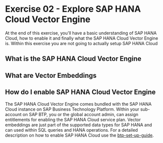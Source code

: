 # Exercise 02 - Explore SAP HANA Cloud Vector Engine

At the end of this exercise, you'll have a basic understanding of SAP HANA Cloud, how to enable it and finally what the SAP HANA Cloud Vector Engine is. Within this exercise you are not going to actually setup SAP HANA Cloud 

## What is the SAP HANA Cloud Vector Engine

## What are Vector Embeddings

## How do I enable SAP HANA Cloud Vector Engine

The SAP HANA Cloud Vector Engine comes bundled with the SAP HANA Cloud instance on SAP Business Technology Platform. Within your sub-account on SAP BTP, you or the global account admin, can assign entitlements for enabling the SAP HANA Cloud service plan.
Vector embeddings are just part of the supported data types for SAP HANA and can used within SQL queries and HANA operations. For a detailed description on how to enable SAP HANA Cloud use the [btp-set-up-guide](../../btp-setup-guide.md).
